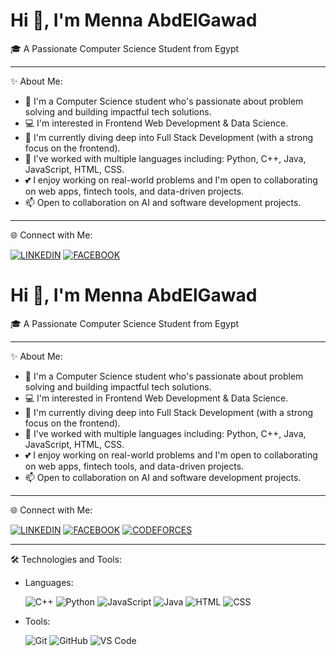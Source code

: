 # Hi 👋, I'm Menna AbdElGawad

🎓 A Passionate Computer Science Student from Egypt

---

✨ About Me:

* 🚀 I'm a Computer Science student who's passionate about problem solving and building impactful tech solutions.
* 💻 I'm interested in Frontend Web Development & Data Science.
* 🌱 I'm currently diving deep into Full Stack Development (with a strong focus on the frontend).
* 🔮 I've worked with multiple languages including: Python, C++, Java, JavaScript, HTML, CSS.
* 💕 I enjoy working on real-world problems and I'm open to collaborating on web apps, fintech tools, and data-driven projects.
* 📫 Open to collaboration on AI and software development projects.

---

🌐 Connect with Me:

[![LINKEDIN](https://img.shields.io/badge/LinkedIn-0077B5?style=for-the-badge&logo=linkedin&logoColor=white)]([https://www.linkedin.com/in/menna-abdelgawad-bb19b0279/](https://www.linkedin.com/in/menna-abdelgawad-bb19b0279?utm_source=share&utm_campaign=share_via&utm_content=profile&utm_medium=android_app))
[![FACEBOOK](https://img.shields.io/badge/Facebook-1877F2?style=for-the-badge&logo=facebook&logoColor=white)]([https://facebook.com/YourFacebookUsername](https://www.facebook.com/momo.abdo.79?sfnsn=scwspwa&mibextid=RUbZ1f))
# Hi 👋, I'm Menna AbdElGawad

🎓 A Passionate Computer Science Student from Egypt

---

✨ About Me:

* 🚀 I'm a Computer Science student who's passionate about problem solving and building impactful tech solutions.
* 💻 I'm interested in Frontend Web Development & Data Science.
* 🌱 I'm currently diving deep into Full Stack Development (with a strong focus on the frontend).
* 🔮 I've worked with multiple languages including: Python, C++, Java, JavaScript, HTML, CSS.
* 💕 I enjoy working on real-world problems and I'm open to collaborating on web apps, fintech tools, and data-driven projects.
* 📫 Open to collaboration on AI and software development projects.

---

🌐 Connect with Me:

[![LINKEDIN](https://img.shields.io/badge/LinkedIn-0077B5?style=for-the-badge&logo=linkedin&logoColor=white)](https://www.linkedin.com/in/menna-abdelgawad-bb19b0279?utm_source=share&utm_campaign=share_via&utm_content=profile&utm_medium=android_app)
[![FACEBOOK](https://img.shields.io/badge/Facebook-1877F2?style=for-the-badge&logo=facebook&logoColor=white)](https://www.facebook.com/momo.abdo.79?sfnsn=scwspwa&mibextid=RUbZ1f)
[![CODEFORCES](https://img.shields.io/badge/Codeforces-1F8ACB?style=for-the-badge&logo=Codeforces&logoColor=white)]((https://codeforces.com/profile/MennaAbdElGawad))

---

🛠️ Technologies and Tools:

* Languages:
  
  ![C++](https://img.shields.io/badge/C++-00599C?style=for-the-badge&logo=c%2B%2B&logoColor=white)
  ![Python](https://img.shields.io/badge/Python-3776AB?style=for-the-badge&logo=python&logoColor=white)
  ![JavaScript](https://img.shields.io/badge/JavaScript-F7DF1E?style=for-the-badge&logo=javascript&logoColor=black)
  ![Java](https://img.shields.io/badge/Java-ED8B00?style=for-the-badge&logo=java&logoColor=white)
  ![HTML](https://img.shields.io/badge/HTML-E34F26?style=for-the-badge&logo=html5&logoColor=white)
  ![CSS](https://img.shields.io/badge/CSS-1572B6?style=for-the-badge&logo=css3&logoColor=white)


* Tools:
  
  ![Git](https://img.shields.io/badge/Git-F05032?style=for-the-badge&logo=git&logoColor=white)
  ![GitHub](https://img.shields.io/badge/GitHub-100000?style=for-the-badge&logo=github&logoColor=white)
  ![VS Code](https://img.shields.io/badge/VS_Code-007ACC?style=for-the-badge&logo=visual-studio-code&logoColor=white)
